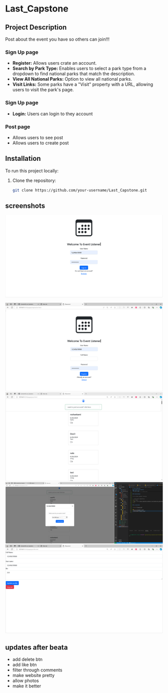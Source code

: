 # Last_Capstone

## Project Description

Post about the event you have so others can join!!!

### Sign Up page

- **Register:** Allows users crate an account.
- **Search by Park Type:** Enables users to select a park type from a dropdown to find national parks that match the description.
- **View All National Parks:** Option to view all national parks.
- **Visit Links:** Some parks have a "Visit" property with a URL, allowing users to visit the park's page.

### Sign Up page

- **Login:** Users can login to they account

### Post page

- Allows users to see post
- Allows users to create post

## Installation

To run this project locally:

1. Clone the repository:
   ```bash
   git clone https://github.com/your-username/Last_Capstone.git
   ```

## screenshots

![login](image.png)

![Signup](image-1.png)
![post page](image-2.png)
![post someting page](image-3.png)
![Profile page](image-4.png)

## updates after beata

- add delete btn
- add like btn
- filter through comments
- make website pretty
- allow photos
- make it better
